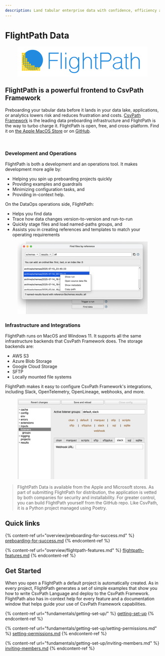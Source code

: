 ```yaml
---
description: Land tabular enterprise data with confidence, efficiency and quality
---
```


# FlightPath Data

<figure><img src=".gitbook/assets/flightpath-logo-1.png" alt=""><figcaption></figcaption></figure>

## FlightPath is a powerful frontend to CsvPath Framework

Preboarding your tabular data before it lands in your data lake, applications, or analytics lowers risk and reduces frustration and costs. [CsvPath Framework](https://www.csvpath.org/) is the leading data preboarding infrastructure and FlightPath is the way to turbo charge it. FlightPath is open, free, and cross-platform. Find it on [the Apple MacOS Store](https://apps.apple.com/us/app/flightpath-data/id6745823097?mt=12) or on [GitHub](https://github.com/dk107dk/flightpath/tree/main).

<figure><img src=".gitbook/assets/flightpath-screenshot-1.png" alt=""><figcaption></figcaption></figure>

### Development and Operations

FlightPath is both a development and an operations tool. It makes development more agile by:&#x20;

* Helping you spin up preboarding projects quickly
* Providing examples and guardrails
* Minimizing configuration tasks, and&#x20;
* Providing in-context help.&#x20;

On the DataOps operations side, FlightPath:&#x20;

* Helps you find data
* Trace how data changes version-to-version and run-to-run
* Quickly stage files and load named-paths groups, and&#x20;
* Assists you in creating references and templates to match your operating requirements&#x20;

<figure><img src=".gitbook/assets/references-dialog.png" alt="" width="563"><figcaption></figcaption></figure>

### Infrastructure and Integrations

FlightPath runs on MacOS and Windows 11. It supports all the same infrastructure backends that CsvPath Framework does. The storage backends are:&#x20;

* AWS S3
* Azure Blob Storage
* Google Cloud Storage
* SFTP
* Locally mounted file systems

FlightPath makes it easy to configure CsvPath Framework's integrations, including Slack, OpenTelemetry, OpenLineage, webhooks, and more.

<figure><img src=".gitbook/assets/config_panel_integrations.png" alt="" width="563"><figcaption></figcaption></figure>

> FlightPath Data is available from the Apple and Microsoft stores. As part of submitting FlightPath for distribution, the application is vetted by both companies for security and installability. For greater control, you can build FlightPath yourself from the GitHub repo. Like CsvPath, it is a Python project managed using Poetry.

## Quick links

{% content-ref url="overview/preboarding-for-success.md" %}
[preboarding-for-success.md](overview/preboarding-for-success.md)
{% endcontent-ref %}

{% content-ref url="overview/flightpath-features.md" %}
[flightpath-features.md](overview/flightpath-features.md)
{% endcontent-ref %}

## Get Started

When you open a FlightPath a default project is automatically created. As in every project, FlightPath generates a set of simple examples that show you how to write CsvPath Language and deploy to the CsvPath Framework. FlightPath also has in-context help for every feature and a documentation window that helps guide your use of CsvPath Framework capabilities.

{% content-ref url="fundamentals/getting-set-up/" %}
[getting-set-up](fundamentals/getting-set-up/)
{% endcontent-ref %}

{% content-ref url="fundamentals/getting-set-up/setting-permissions.md" %}
[setting-permissions.md](fundamentals/getting-set-up/setting-permissions.md)
{% endcontent-ref %}

{% content-ref url="fundamentals/getting-set-up/inviting-members.md" %}
[inviting-members.md](fundamentals/getting-set-up/inviting-members.md)
{% endcontent-ref %}

